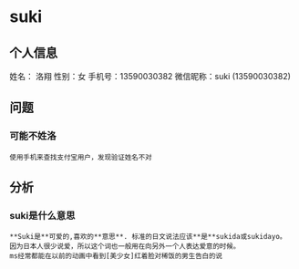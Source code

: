 # suki
## 个人信息
姓名： 洛翔
性别：女
手机号：13590030382
微信昵称：suki (13590030382)

## 问题
### 可能不姓洛
	使用手机来查找支付宝用户，发现验证姓名不对


## 分析
### suki是什么意思
	**Suki是**可爱的,喜欢的**意思**. 标准的日文说法应该**是**sukida或sukidayo。 因为日本人很少说爱，所以这个词也一般用在向另外一个人表达爱意的时候。
	ms经常都能在以前的动画中看到[美少女]红着脸对稀饭的男生告白的说
<!--stackedit_data:
eyJoaXN0b3J5IjpbLTE3MjU5OTQzNzZdfQ==
-->